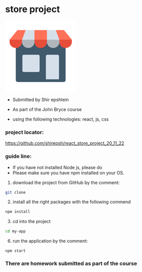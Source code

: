 # store project 

![Logo](src/store.png)

- Submitted by Shir epshtein
- As part of the John Bryce course

- using the following technologies: react, js, css

### **project locator:**
https://github.com/shirepsh/react_store_project_20_11_22
 
### **guide line:**
- If you have not installed Node js, please do
- Please make sure you have npm installed on your OS. 

1. download the project from GitHub by the comment:
```bash
git clone
```
2. install all the right packages with the following commend
```bash
npm install 
``` 
3. cd into the project
```bash
cd my-app
```
6. run the application by the comment:
```
npm start
```

### **There are homework submitted as part of the course**







